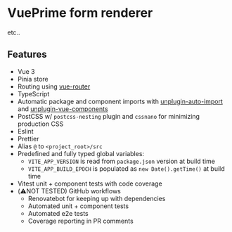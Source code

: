 # VuePrime form renderer

etc..

## Features

- Vue 3
- Pinia store
- Routing using [vue-router](https://router.vuejs.org/)
- TypeScript
- Automatic package and component imports with [unplugin-auto-import](https://github.com/antfu/unplugin-auto-import) and [unplugin-vue-components](https://github.com/antfu/unplugin-vue-components)
- PostCSS w/ `postcss-nesting` plugin and `cssnano` for minimizing production CSS
- Eslint
- Prettier
- Alias `@` to `<project_root>/src`
- Predefined and fully typed global variables:
  - `VITE_APP_VERSION` is read from `package.json` version at build time
  - `VITE_APP_BUILD_EPOCH` is populated as `new Date().getTime()` at build time
- Vitest unit + component tests with code coverage
- (⚠️NOT TESTED) GitHub workflows
  - Renovatebot for keeping up with dependencies
  - Automated unit + component tests
  - Automated e2e tests
  - Coverage reporting in PR comments
